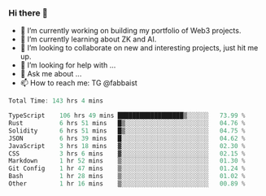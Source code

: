 ### Hi there 👋

- 🔭 I’m currently working on building my portfolio of Web3 projects. 
- 🌱 I’m currently learning about ZK and AI.
- 👯 I’m looking to collaborate on new and interesting projects, just hit me up. 
- 🤔 I’m looking for help with ... 
- 💬 Ask me about ...
- 📫 How to reach me: TG @fabbaist

<!--
**fabbaisteth/fabbaisteth** is a ✨ _special_ ✨ repository because its `README.md` (this file) appears on your GitHub profile.

Here are some ideas to get you started:

- 🔭 I’m currently working on ...
- 🌱 I’m currently learning ...
- 👯 I’m looking to collaborate on ...
- 🤔 I’m looking for help with ...
- 💬 Ask me about ...
- 📫 How to reach me: ...
- 😄 Pronouns: ...
- ⚡ Fun fact: ...
-->

<!--START_SECTION:waka-->

```rust
Total Time: 143 hrs 4 mins

TypeScript    106 hrs 49 mins ██████████████████▒░░░░░░   73.99 %
Rust          6 hrs 51 mins   █▒░░░░░░░░░░░░░░░░░░░░░░░   04.76 %
Solidity      6 hrs 51 mins   █▒░░░░░░░░░░░░░░░░░░░░░░░   04.75 %
JSON          6 hrs 39 mins   █░░░░░░░░░░░░░░░░░░░░░░░░   04.62 %
JavaScript    3 hrs 18 mins   ▓░░░░░░░░░░░░░░░░░░░░░░░░   02.30 %
CSS           3 hrs 6 mins    ▓░░░░░░░░░░░░░░░░░░░░░░░░   02.15 %
Markdown      1 hr 52 mins    ▒░░░░░░░░░░░░░░░░░░░░░░░░   01.30 %
Git Config    1 hr 47 mins    ▒░░░░░░░░░░░░░░░░░░░░░░░░   01.24 %
Bash          1 hr 28 mins    ▒░░░░░░░░░░░░░░░░░░░░░░░░   01.02 %
Other         1 hr 16 mins    ▒░░░░░░░░░░░░░░░░░░░░░░░░   00.89 %
```

<!--END_SECTION:waka-->
